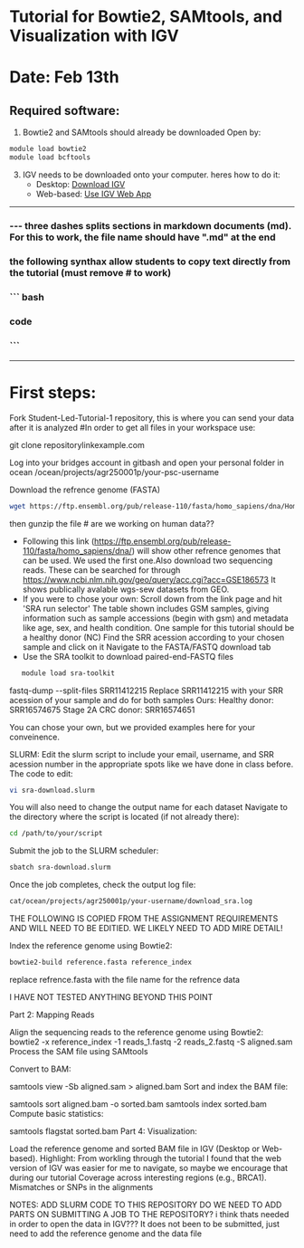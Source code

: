 # Tutorial for Bowtie2, SAMtools, and Visualization with IGV 
# Date: Feb 13th

## Required software: 
1. Bowtie2 and SAMtools should already be downloaded
Open by:

``` bash
module load bowtie2 
module load bcftools
```

3. IGV needs to be downloaded onto your computer. heres how to do it:
   - Desktop: [Download IGV](https://software.broadinstitute.org/software/igv/download)
   - Web-based: [Use IGV Web App](https://igv.org/app/)

---

### --- three dashes splits sections in markdown documents (md). For this to work, the file name should have ".md" at the end

### the following synthax allow students to copy text directly from the tutorial (must remove # to work)
### ``` bash
### code
### ```
---
# First steps:
Fork Student-Led-Tutorial-1 repository, this is where you can send your data after it is analyzed
#In order to get all files in your workspace use:

  git clone repositorylinkexample.com

Log into your bridges account in gitbash and open your personal folder in ocean
/ocean/projects/agr250001p/your-psc-username

Download the refrence genome (FASTA)
``` bash
wget https://ftp.ensembl.org/pub/release-110/fasta/homo_sapiens/dna/Homo_sapiens.GRCh38.dna.alt.fa.gz
```
then gunzip the file  # are we working on human data??
   - Following this link (https://ftp.ensembl.org/pub/release-110/fasta/homo_sapiens/dna/) will show other refrence genomes that can be used. We used the first one.Also download two sequencing reads. These can be searched for through https://www.ncbi.nlm.nih.gov/geo/query/acc.cgi?acc=GSE186573 It shows publically avalable wgs-sew datasets from GEO.
  - If you were to chose your own:
Scroll down from the link page and hit 'SRA run selector'
   The table shown includes GSM samples, giving information such as sample accessions (begin with gsm) and metadata like age, sex, and health condition.
   One sample for this tutorial should be a healthy donor (NC)
  Find the SRR acession according to your chosen sample and click on it
   Navigate to the FASTA/FASTQ download tab
   - Use the SRA toolkit to download paired-end-FASTQ files
``` bash
   module load sra-toolkit
``` 
   fastq-dump --split-files SRR11412215
Replace SRR11412215 with your SRR acession of your sample and do for both samples
Ours:
Healthy donor: SRR16574675
Stage 2A CRC donor: SRR16574651

You can chose your own, but we provided examples here for your conveinence.

SLURM:
Edit the slurm script to include your email, username, and SRR acession number in the appropriate spots like we have done in class before. The code to edit:
``` bash
vi sra-download.slurm
```
You will also need to change the output name for each dataset
Navigate to the directory where the script is located (if not already there):
``` bash
cd /path/to/your/script
```
Submit the job to the SLURM scheduler:
``` bash
sbatch sra-download.slurm
```

Once the job completes, check the output log file:
``` bash
cat/ocean/projects/agr250001p/your-username/download_sra.log
``` 
THE FOLLOWING IS COPIED FROM THE ASSIGNMENT REQUIREMENTS AND WILL NEED TO BE EDITIED. WE LIKELY NEED TO ADD MIRE DETAIL!

Index the reference genome using Bowtie2:
``` bash
bowtie2-build reference.fasta reference_index
``` 
replace refrence.fasta with the file name for the refrence data

I HAVE NOT TESTED ANYTHING BEYOND THIS POINT

Part 2: Mapping Reads

Align the sequencing reads to the reference genome using Bowtie2:
bowtie2 -x reference_index -1 reads_1.fastq -2 reads_2.fastq -S aligned.sam
Process the SAM file using SAMtools

Convert to BAM:

samtools view -Sb aligned.sam > aligned.bam
Sort and index the BAM file:

samtools sort aligned.bam -o sorted.bam
samtools index sorted.bam
Compute basic statistics:

samtools flagstat sorted.bam
Part 4: Visualization:

Load the reference genome and sorted BAM file in IGV (Desktop or Web-based).
Highlight:
From workling through the tutorial I found that the web version of IGV was easier for me to navigate, so maybe we encourage that during our tutorial 
Coverage across interesting regions (e.g., BRCA1).
Mismatches or SNPs in the alignments

NOTES:
ADD SLURM CODE TO THIS REPOSITORY
DO WE NEED TO ADD PARTS ON SUBMITTING A JOB TO THE REPOSITORY? i think thats needed in order to open the data in IGV??? It does not been to be submitted, just need to add the reference genome and the data file

